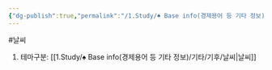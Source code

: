 ```yaml
---
{"dg-publish":true,"permalink":"/1.Study/♠ Base info(경제용어 등 기타 정보)/기타/기후/건조한 기후/","created":"2023-05-30T14:09:29.988+09:00","updated":"2025-06-03T20:07:22.448+09:00"}
---
```



#날씨

1. 테마구분: [[1.Study/♠ Base info(경제용어 등 기타 정보)/기타/기후/날씨\|날씨]]


